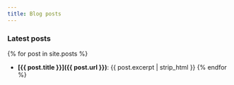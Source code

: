 ```yaml
---
title: Blog posts
---
```

### Latest posts

{% for post in site.posts %}
- **[{{ post.title }}]({{ post.url }})**: {{ post.excerpt | strip_html }}
{% endfor %}